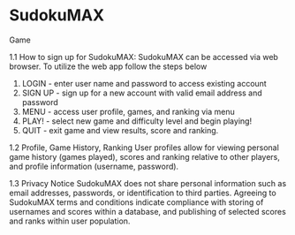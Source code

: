 # SudokuMAX
Game

1.1 How to sign up for SudokuMAX:
SudokuMAX can be accessed via web browser. To utilize the web app follow the steps below
1. LOGIN - enter user name and password to access existing account
2. SIGN UP - sign up for a new account with valid email address and password
3. MENU - access user profile, games, and ranking via menu 
4. PLAY! - select new game and difficulty level and begin playing!
5. QUIT - exit game and view results, score and ranking.


1.2 Profile, Game History, Ranking
User profiles allow for viewing personal game history (games played), scores and ranking relative to other players, 
and profile information (username, password).


1.3 Privacy Notice
SudokuMAX does not share personal information such as email addresses, passwords, or identification to third parties. 
Agreeing to SudokuMAX terms and conditions indicate compliance with storing of usernames and scores within a database,
and publishing of selected scores and ranks within user population.
